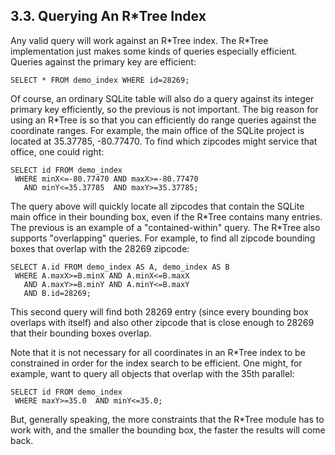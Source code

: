 ## 3\.3\. Querying An R\*Tree Index



Any valid query will work against an R\*Tree index. The R\*Tree
implementation just makes some kinds of queries especially
efficient. Queries against the primary key are efficient:




```
SELECT * FROM demo_index WHERE id=28269;

```


Of course, an ordinary SQLite table will also do a query against its
integer primary key efficiently, so the previous is not important.
The big reason for using an R\*Tree is so that
you can efficiently do range queries against the coordinate
ranges. For example, the main office of the SQLite project is
located at 35\.37785, \-80\.77470\.
To find which zipcodes might service that office, one could right:




```
SELECT id FROM demo_index
 WHERE minX<=-80.77470 AND maxX>=-80.77470
   AND minY<=35.37785  AND maxY>=35.37785;

```


The query above will quickly locate all zipcodes that contain
the SQLite main office in their bounding box, even if the
R\*Tree contains many entries. The previous is an example
of a "contained\-within" query. The R\*Tree also supports "overlapping"
queries. For example, to find all zipcode bounding boxes that overlap
with the 28269 zipcode:




```
SELECT A.id FROM demo_index AS A, demo_index AS B
 WHERE A.maxX>=B.minX AND A.minX<=B.maxX
   AND A.maxY>=B.minY AND A.minY<=B.maxY
   AND B.id=28269;

```


This second query will find both 28269 entry (since every bounding box
overlaps with itself) and also other zipcode that is close enough to
28269 that their bounding boxes overlap.




Note that it is not necessary for all coordinates in an R\*Tree index
to be constrained in order for the index search to be efficient.
One might, for example, want to query all objects that overlap with
the 35th parallel:




```
SELECT id FROM demo_index
 WHERE maxY>=35.0  AND minY<=35.0;

```


But, generally speaking, the more constraints that the R\*Tree module
has to work with, and the smaller the bounding box, the faster the
results will come back.



